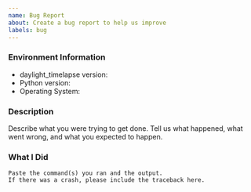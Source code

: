 ```yaml
---
name: Bug Report
about: Create a bug report to help us improve
labels: bug
---
```


<!-- Please search existing issues to avoid creating duplicates. -->

### Environment Information

-   daylight_timelapse version:
-   Python version:
-   Operating System:

### Description

Describe what you were trying to get done.
Tell us what happened, what went wrong, and what you expected to happen.

### What I Did

```
Paste the command(s) you ran and the output.
If there was a crash, please include the traceback here.
```
